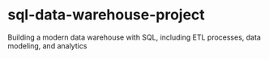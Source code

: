 # sql-data-warehouse-project
Building a modern data warehouse with SQL, including ETL processes, data modeling, and analytics
